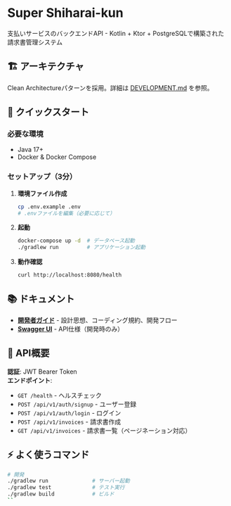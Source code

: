 # Super Shiharai-kun

支払いサービスのバックエンドAPI - Kotlin + Ktor + PostgreSQLで構築された請求書管理システム

## 🏗️ アーキテクチャ

Clean Architectureパターンを採用。詳細は [DEVELOPMENT.md](./DEVELOPMENT.md) を参照。

## 🚀 クイックスタート

### 必要な環境
- Java 17+
- Docker & Docker Compose

### セットアップ（3分）

1. **環境ファイル作成**
   ```bash
   cp .env.example .env
   # .envファイルを編集（必要に応じて）
   ```

2. **起動**
   ```bash
   docker-compose up -d  # データベース起動
   ./gradlew run         # アプリケーション起動
   ```

3. **動作確認**
   ```bash
   curl http://localhost:8080/health
   ```

## 📚 ドキュメント

- **[開発者ガイド](./DEVELOPMENT.md)** - 設計思想、コーディング規約、開発フロー
- **[Swagger UI](http://localhost:8080/swagger)** - API仕様（開発時のみ）

## 🔧 API概要

**認証**: JWT Bearer Token  
**エンドポイント**:
- `GET /health` - ヘルスチェック
- `POST /api/v1/auth/signup` - ユーザー登録  
- `POST /api/v1/auth/login` - ログイン
- `POST /api/v1/invoices` - 請求書作成
- `GET /api/v1/invoices` - 請求書一覧（ページネーション対応）

## ⚡ よく使うコマンド

```bash
# 開発
./gradlew run              # サーバー起動
./gradlew test             # テスト実行
./gradlew build            # ビルド
``
